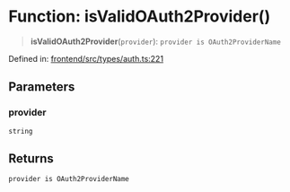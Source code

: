 # Function: isValidOAuth2Provider()

> **isValidOAuth2Provider**(`provider`): `provider is OAuth2ProviderName`

Defined in: [frontend/src/types/auth.ts:221](https://github.com/lsendel/sass/blob/ca8b2b87627589617e0de57047e1f50d53e78078/frontend/src/types/auth.ts#L221)

## Parameters

### provider

`string`

## Returns

`provider is OAuth2ProviderName`
